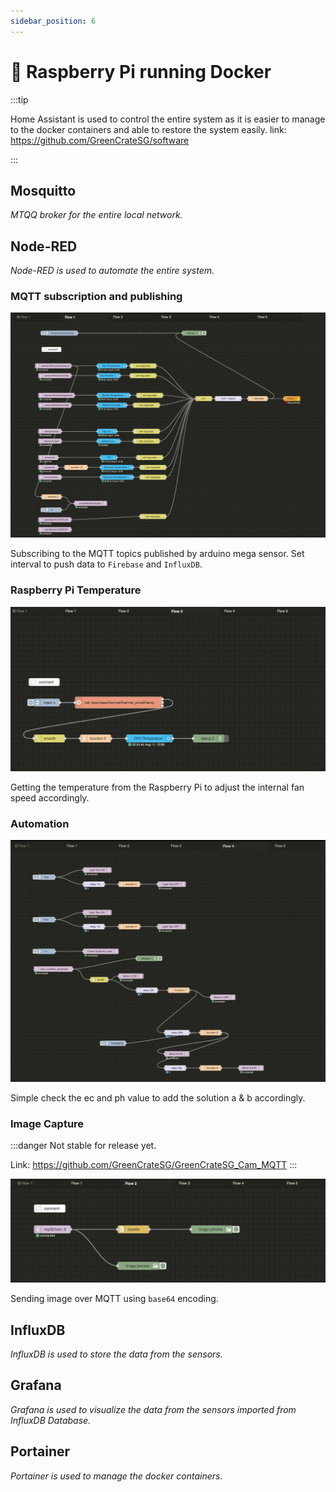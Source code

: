```yaml
---
sidebar_position: 6
---
```


# 🧠 Raspberry Pi running Docker

:::tip

Home Assistant is used to control the entire system as it is easier to manage to the docker containers and able to restore the system easily.
link: https://github.com/GreenCrateSG/software

:::

## Mosquitto

*MTQQ broker for the entire local network.*

## Node-RED

*Node-RED is used to automate the entire system.*

### MQTT subscription and publishing

![MQTT subscription](./img/mqtt.jpg)

Subscribing to the MQTT topics published by arduino mega sensor. Set interval to push data to `Firebase` and `InfluxDB`.


### Raspberry Pi Temperature

![Temperature](./img/temperature.jpg)

Getting the temperature from the Raspberry Pi to adjust the internal fan speed accordingly.

### Automation

![Dosing](./img/dosing.jpg)

Simple check the ec and ph value to add the solution a & b accordingly.


### Image Capture

:::danger
Not stable for release yet.

Link: https://github.com/GreenCrateSG/GreenCrateSG_Cam_MQTT
:::

![Image](./img/image.jpg)

Sending image over MQTT using `base64` encoding.

## InfluxDB

*InfluxDB is used to store the data from the sensors.*

## Grafana

*Grafana is used to visualize the data from the sensors imported from InfluxDB Database.*

## Portainer

*Portainer is used to manage the docker containers.*
